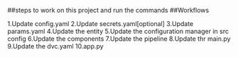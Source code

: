 ##steps to work on this project and run the commands 
##Workflows 

1.Update config.yaml
2.Update secrets.yaml[optional]
3.Update params.yaml
4.Update the entity 
5.Update the configuration manager in src config 
6.Update the components 
7.Update the pipeline 
8.Update thr main.py
9.Update the dvc.yaml
10.app.py